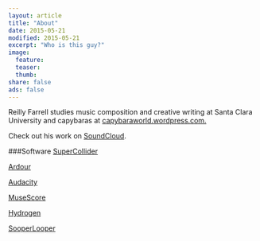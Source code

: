 ```yaml
---
layout: article
title: "About"
date: 2015-05-21
modified: 2015-05-21
excerpt: "Who is this guy?"
image:
  feature:
  teaser:
  thumb:
share: false
ads: false
---
```


Reilly Farrell studies music composition and creative writing at Santa Clara University and capybaras at [capybaraworld.wordpress.com.](https://capybaraworld.wordpress.com/about/)

Check out his work on [SoundCloud](https://soundcloud.com/capybarrage-reilly).

###Software
[SuperCollider](http://supercollider.github.io)

[Ardour](http://ardour.org)

[Audacity](http://web.audacityteam.org/about/)

[MuseScore](https://musescore.org)

[Hydrogen](http://www.hydrogen-music.org/hcms/)

[SooperLooper](http://essej.net/sooperlooper/)
